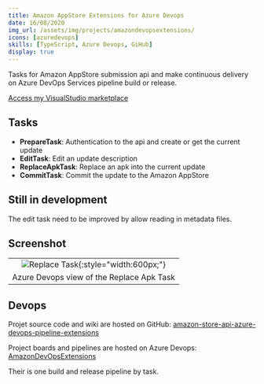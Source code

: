 ```yaml
---
title: Amazon AppStore Extensions for Azure Devops
date: 16/08/2020
img_url: /assets/img/projects/amazondevopsextensions/
icons: [azuredevops]
skills: [TypeScript, Azure Devops, GiHub]
display: true
---
```


Tasks for Amazon AppStore submission api and make continuous delivery on Azure DevOps Services pipeline build or release.

[Access my VisualStudio marketplace](https://marketplace.visualstudio.com/publishers/MaxenceRaoux)

## Tasks

- __PrepareTask__: Authentication to the api and create or get the current update
- __EditTask__: Edit an update description
- __ReplaceApkTask__: Replace an apk into the current update
- __CommitTask__: Commit the update to the Amazon AppStore

## Still in development

The edit task need to be improved by allow reading in metadata files. 

## Screenshot

|  |
| :-: |
| ![Replace Task]({{page.img_url}}screenshot.png){:style="width:600px;"} |
| Azure Devops view of the Replace Apk Task |

## Devops

Projet source code and wiki are hosted on GitHub: [amazon-store-api-azure-devops-pipeline-extensions](https://github.com/Maouxi/amazon-store-api-azure-devops-pipeline-extensions)

Project boards and pipelines are hosted on Azure Devops: [AmazonDevOpsExtensions](https://dev.azure.com/maxenceraoux/AmazonDevOpsExtensions)

Their is one build and release pipeline by task.